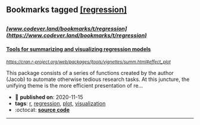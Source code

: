 ## Bookmarks tagged [[regression]](https://www.codever.land/search?q=[regression])

_<sup><sup>[www.codever.land/bookmarks/t/regression](https://www.codever.land/bookmarks/t/regression)</sup></sup>_
---
#### [Tools for summarizing and visualizing regression models](https://cran.r-project.org/web/packages/jtools/vignettes/summ.html#effect_plot)
_<sup>https://cran.r-project.org/web/packages/jtools/vignettes/summ.html#effect_plot</sup>_

This package consists of a series of functions created by the author (Jacob) to automate otherwise tedious research tasks. At this juncture, the unifying theme is the more efficient presentation of re...
* :calendar: **published on**: 2020-11-15
* **tags**: [r](../tagged/r.md), [regression](../tagged/regression.md), [plot](../tagged/plot.md), [visualization](../tagged/visualization.md)
* :octocat: **[source code](https://github.com/jacob-long/jtools/)**
---

